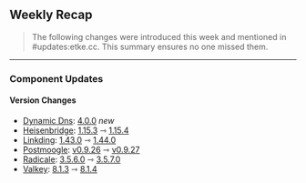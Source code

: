 ## Weekly Recap

> The following changes were introduced this week and mentioned in #updates:etke.cc. This summary ensures no one missed them.

---

### Component Updates

#### Version Changes

* [Dynamic Dns](https://github.com/linuxserver/docker-ddclient): [4.0.0](https://github.com/linuxserver/docker-ddclient/releases/tag/4.0.0) _new_
* [Heisenbridge](https://github.com/hifi/heisenbridge): [1.15.3](https://github.com/hifi/heisenbridge/releases/tag/1.15.3) ⇾ [1.15.4](https://github.com/hifi/heisenbridge/releases/tag/1.15.4)
* [Linkding](https://github.com/sissbruecker/linkding): [1.43.0](https://github.com/sissbruecker/linkding/releases/tag/v1.43.0) ⇾ [1.44.0](https://github.com/sissbruecker/linkding/releases/tag/v1.44.0)
* [Postmoogle](https://github.com/etkecc/postmoogle): [v0.9.26](https://github.com/etkecc/postmoogle/releases/tag/v0.9.26) ⇾ [v0.9.27](https://github.com/etkecc/postmoogle/releases/tag/v0.9.27)
* [Radicale](https://github.com/tomsquest/docker-radicale): [3.5.6.0](https://github.com/tomsquest/docker-radicale/releases/tag/3.5.6.0) ⇾ [3.5.7.0](https://github.com/tomsquest/docker-radicale/releases/tag/3.5.7.0)
* [Valkey](https://github.com/valkey-io/valkey): [8.1.3](https://github.com/valkey-io/valkey/releases/tag/8.1.3) ⇾ [8.1.4](https://github.com/valkey-io/valkey/releases/tag/8.1.4)
